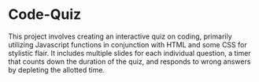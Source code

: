 # Code-Quiz

This project involves creating an interactive quiz on coding, primarily utilizing Javascript functions in conjunction with HTML and some CSS for stylistic flair. It includes multiple slides for each individual question, a timer that counts down the duration of the quiz, and responds to wrong answers by depleting the allotted time. 